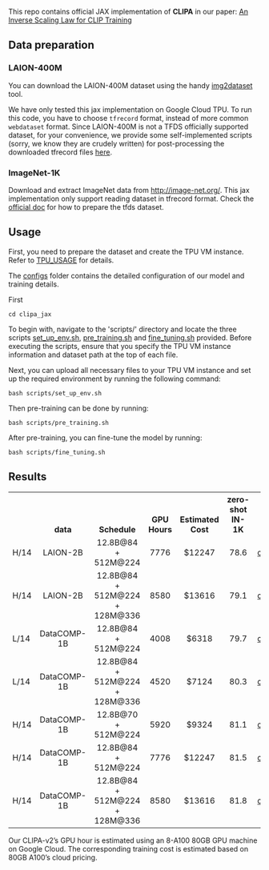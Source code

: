 
This repo contains official JAX implementation of **CLIPA** in our paper: [An Inverse Scaling Law for CLIP Training](https://arxiv.org/abs/2305.07017) 

## Data preparation

### LAION-400M
You can download the LAION-400M dataset using the handy [img2dataset](https://github.com/rom1504/img2dataset) tool. 

We have only tested this jax implementation on Google Cloud TPU. To run this code, you have to choose `tfrecord` format, instead of more common `webdataset` format.
Since LAION-400M is not a TFDS officially supported dataset, for your convenience, we provide some self-implemented scripts (sorry, we know they are crudely written) for post-processing the downloaded tfrecord files [here](../data/laion400m/README.md).

### ImageNet-1K
Download and extract ImageNet data from http://image-net.org/. 
This jax implementation only support reading dataset in tfrecord format. 
Check the [official doc](https://www.tensorflow.org/datasets/cli) for how to prepare the tfds dataset.


## Usage
First, you need to prepare the dataset and create the TPU VM instance. Refer to [TPU_USAGE](../TPU_USAGE.md) for details.

The [configs](configs/) folder contains the detailed configuration of our model and training details.

First 
```
cd clipa_jax
```

To begin with, navigate to the 'scripts/' directory and locate the three scripts [set_up_env.sh](scripts/set_up_env.sh), [pre_training.sh](scripts/pre_training.sh) and [fine_tuning.sh](scripts/fine_tuning.sh) provided. Before executing the scripts, ensure that you specify the TPU VM instance information and dataset path at the top of each file.


Next, you can upload all necessary files to your TPU VM instance and set up the required environment by running the following command:
```
bash scripts/set_up_env.sh
```

Then pre-training can be done by running:
```
bash scripts/pre_training.sh
```

After pre-training, you can fine-tune the model by running:
```
bash scripts/fine_tuning.sh
```

## Results
<table><tbody>
<!-- START TABLE -->
<!-- TABLE HEADER -->
<th valign="bottom"></th>
<th valign="bottom">data</th>
<th valign="bottom">Schedule</th>
<th valign="bottom">GPU Hours</th>
<th valign="bottom">Estimated Cost</th>
<th valign="bottom">zero-shot IN-1K</th>
<th valign="bottom">model weight</th>
<!-- TABLE BODY -->
<tr><td align="left">H/14</td>
<td align="center">LAION-2B</td>
<td align="center">12.8B@84 + 512M@224</td>
<td align="center">7776</td>
<td align="center">$12247</td>
<td align="center">78.6</td>
<td align="center"><a href="https://drive.google.com/file/d/1H0ZNNvySDrZ2hmBrc9PrjdQP8YftwGFh/view?usp=sharing">download</td>
<tr><td align="left">H/14</td>
<td align="center">LAION-2B</td>
<td align="center">12.8B@84 + 512M@224 + 128M@336</td>
<td align="center">8580</td>
<td align="center">$13616</td>
<td align="center">79.1</td>
<td align="center"><a href="https://drive.google.com/file/d/1IQ0BgWGy0Tsui9iK_wdVifFKc3NfC0BD/view?usp=sharing">download</td>
<tr><td align="left">L/14</td>
<td align="center">DataCOMP-1B</td>
<td align="center">12.8B@84 + 512M@224</td>
<td align="center">4008</td>
<td align="center">$6318</td>
<td align="center">79.7</td>
<td align="center"><a href="https://drive.google.com/file/d/1oh9IFuX9pD0nd-m4Apl-Z9irX3N-G2_h/view?usp=sharing">download</td>
<tr><td align="left">L/14</td>
<td align="center">DataCOMP-1B</td>
<td align="center">12.8B@84 + 512M@224 + 128M@336</td>
<td align="center">4520</td>
<td align="center">$7124</td>
<td align="center">80.3</td>
<td align="center"><a href="https://drive.google.com/file/d/1yJD8p27HdZGK2DZ8x64uR6idl_QNkL7w/view?usp=sharing">download</td>
<tr><td align="left">H/14</td>
<td align="center">DataCOMP-1B</td>
<td align="center">12.8B@70 + 512M@224</td>
<td align="center">5920</td>
<td align="center">$9324</td>
<td align="center">81.1</td>
<td align="center"><a href="https://drive.google.com/file/d/1f55nRM5DQu0lnLbmCp1GttuTFrJg2UDP/view?usp=sharing">download</td>
<tr><td align="left">H/14</td>
<td align="center">DataCOMP-1B</td>
<td align="center">12.8B@84 + 512M@224</td>
<td align="center">7776</td>
<td align="center">$12247</td>
<td align="center">81.5</td>
<td align="center"><a href="https://drive.google.com/file/d/1Rpd157eay3t8_qsrnSHi_nWeGmhQGTvN/view?usp=sharing">download</td>
<tr><td align="left">H/14</td>
<td align="center">DataCOMP-1B</td>
<td align="center">12.8B@84 + 512M@224 + 128M@336</td>
<td align="center">8580</td>
<td align="center">$13616</td>
<td align="center">81.8</td>
<td align="center"><a href="https://drive.google.com/file/d/1t0k_5m3VVLRyThUjc4JQ_-z29hABuFBV/view?usp=sharing">download</td>
</tbody></table>

Our CLIPA-v2’s GPU hour is estimated using an 8-A100 80GB GPU machine on Google Cloud. 
The corresponding training cost is estimated based on 80GB A100’s cloud pricing.
